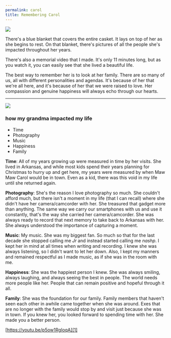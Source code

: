 ```yaml
---
permalink: carol
title: Remembering Carol
---
```


![][image-1]

There's a blue blanket that covers the entire casket. It lays on top of her as she begins to rest. On that blanket, there's pictures of all the people she's impacted throughout her years. 

There's also a memorial video that I made. It's only 11 minutes long, but as you watch it, you can easily see that she lived a beautiful life. 

The best way to remember her is to look at her family. There are so many of us, all with different personalities and agendas. It's because of her that we're all here, and it's because of her that we were raised to love. Her compassion and genuine happiness will always echo through our hearts. 

---- 

![][image-2]

### how my grandma impacted my life

- Time
- Photography
- Music
- Happiness
- Family

**Time**: All of my years growing up were measured in time by her visits. She lived in Arkansas, and while most kids spend their years planning for Christmas to hurry up and get here, my years were measured by when Maw Maw Carol would be in town. Even as a kid, there was this void in my life until she returned again.

**Photography**: She's the reason I love photography so much. She couldn't afford much, but there isn't a moment in my life (that I can recall) where she didn't have her camera/camcorder with her. She treasured that gadget more than anything. The same way we carry our smartphones with us and use it constantly, that's the way she carried her camera/camcorder. She was always ready to record that next memory to take back to Arkansas with her. She always understood the importance of capturing a moment.

**Music**: My music. She was my biggest fan. So much so that for the last decade she stopped calling me *Jr* and instead started calling me *nashp*. I kept her in mind at all times when writing and recording. I knew she was always listening, so I didn't want to let her down. Also, I kept my manners and remained respectful as I made music, as if she was in the room with me.

**Happiness**: She was the happiest person I knew. She was always smiling, always laughing, and always seeing the best in people. The world needs more people like her. People that can remain positive and hopeful through it all.

**Family**: She was the foundation for our family. Family members that haven't seen each other in awhile came together when she was around. Exes that are no longer with the family would stop by and visit just because she was in town. If you knew her, you looked forward to spending time with her.  She made you a better person.

[https://youtu.be/p5ow1RgIoqA][1]

[1]:	https://youtu.be/p5ow1RgIoqA

[image-1]:	https://i.imgur.com/qCmKqLh.jpg
[image-2]:	https://i.imgur.com/5QoNadt.jpg
